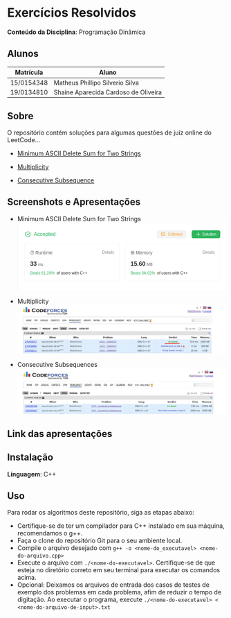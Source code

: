 
# Exercícios Resolvidos


**Conteúdo da Disciplina**: Programação Dinâmica<br>

## Alunos
|Matrícula | Aluno |
| -- | -- |
| 15/0154348  | Matheus Phillipo Silverio Silva |
| 19/0134810  |  Shaíne Aparecida Cardoso de Oliveira |

## Sobre 
O repositório contém soluções para algumas questões de juíz online do LeetCode...
- [Minimum ASCII Delete Sum for Two Strings](https://leetcode.com/problems/minimum-ascii-delete-sum-for-two-strings/description/)

- [Multiplicity](https://codeforces.com/problemset/problem/1061/C)

- [Consecutive Subsequence](https://codeforces.com/problemset/problem/977/F) 


## Screenshots e Apresentações
- Minimum ASCII Delete Sum for Two Strings
![Minimum ASCII Delete Sum for Two Strings](/img/minimum.png)

- Multiplicity
![Multiplicity](./img/multiplicity.png)

- Consecutive Subsequences
![Consecutive_subsequences](./img/consecutive_subsequences.png)


## Link das apresentações


## Instalação 
**Linguagem**: C++<br>


## Uso 
Para rodar os algoritmos deste repositório, siga as etapas abaixo:

- Certifique-se de ter um compilador para C++ instalado em sua máquina, recomendamos o g++.
- Faça o clone do repositório Git para o seu ambiente local.
- Compile o arquivo desejado com `g++ -o <nome-do_executavel> <nome-do-arquivo.cpp>`
- Execute o arquivo com `./<nome-do-executavel>`. Certifique-se de que esteja no diretório correto em seu terminal para executar os comandos acima.
- Opcional: Deixamos os arquivos de entrada dos casos de testes de exemplo dos problemas em cada problema, afim de reduzir o tempo de digitação. Ao executar o programa, execute `./<nome-do-executavel> < <nome-do-arquivo-de-input>.txt` 




